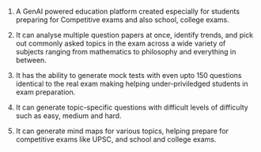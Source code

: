 1) A GenAI powered education platform created especially for students preparing for Competitive exams and also school, college exams.

2) It can analyse multiple question papers at once, identify trends, and pick out commonly asked topics in the exam across a wide variety of subjects ranging from mathematics to philosophy and everything in between.

3) It has the ability to generate mock tests with even upto 150 questions identical to the real exam making helping under-priviledged students in exam preparation.

4) It can generate topic-specific questions with difficult levels of difficulty such as easy, medium and hard.

5) It can generate mind maps for various topics, helping prepare for competitive exams like UPSC, and school and college exams.
